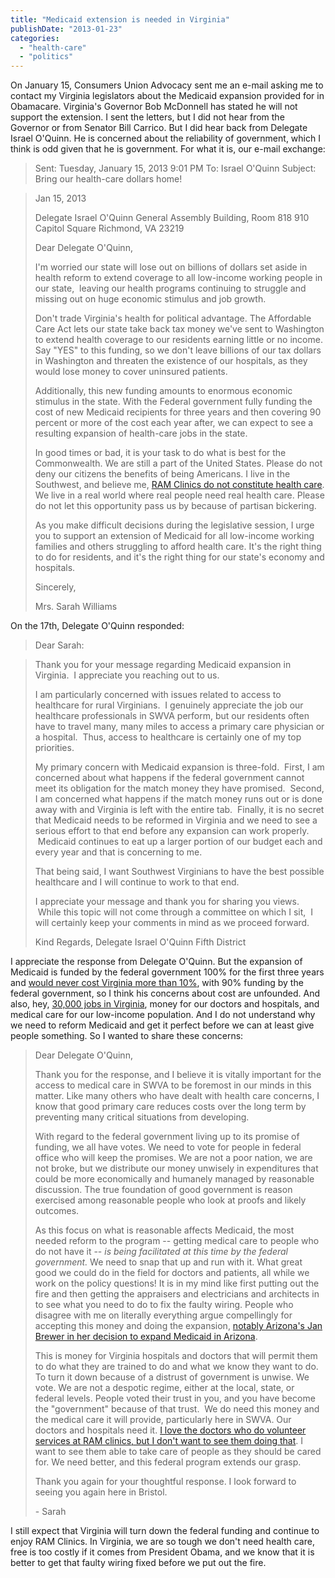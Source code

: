 ```yaml
---
title: "Medicaid extension is needed in Virginia"
publishDate: "2013-01-23"
categories: 
  - "health-care"
  - "politics"
---
```


On January 15, Consumers Union Advocacy sent me an e-mail asking me to contact my Virginia legislators about the Medicaid expansion provided for in Obamacare. Virginia's Governor Bob McDonnell has stated he will not support the extension. I sent the letters, but I did not hear from the Governor or from Senator Bill Carrico. But I did hear back from Delegate Israel O'Quinn. He is concerned about the reliability of government, which I think is odd given that he is government. For what it is, our e-mail exchange:

> Sent: Tuesday, January 15, 2013 9:01 PM To: Israel O'Quinn Subject: Bring our health-care dollars home!

> Jan 15, 2013
> 
> Delegate Israel O'Quinn General Assembly Building, Room 818 910 Capitol Square Richmond, VA 23219
> 
> Dear Delegate O'Quinn,
> 
> I'm worried our state will lose out on billions of dollars set aside in health reform to extend coverage to all low-income working people in our state,  leaving our health programs continuing to struggle and missing out on huge economic stimulus and job growth.
> 
> Don't trade Virginia's health for political advantage. The Affordable Care Act lets our state take back tax money we've sent to Washington to extend health coverage to our residents earning little or no income. Say "YES" to this funding, so we don't leave billions of our tax dollars in Washington and threaten the existence of our hospitals, as they would lose money to cover uninsured patients.
> 
> Additionally, this new funding amounts to enormous economic stimulus in the state. With the Federal government fully funding the cost of new Medicaid recipients for three years and then covering 90 percent or more of the cost each year after, we can expect to see a resulting expansion of health-care jobs in the state.
> 
> In good times or bad, it is your task to do what is best for the Commonwealth. We are still a part of the United States. Please do not deny our citizens the benefits of being Americans. I live in the Southwest, and believe me, [RAM Clinics do not constitute health care](http://photoblog.nbcnews.com/_news/2012/07/24/12931494-remote-area-medical-offers-free-healthcare-to-impoverished-appalachia?lite). We live in a real world where real people need real health care. Please do not let this opportunity pass us by because of partisan bickering.
> 
> As you make difficult decisions during the legislative session, I urge you to support an extension of Medicaid for all low-income working families and others struggling to afford health care. It's the right thing to do for residents, and it's the right thing for our state's economy and hospitals.
> 
> Sincerely,
> 
> Mrs. Sarah Williams

On the 17th, Delegate O'Quinn responded:

> Dear Sarah:

> Thank you for your message regarding Medicaid expansion in Virginia.  I appreciate you reaching out to us.
> 
> I am particularly concerned with issues related to access to healthcare for rural Virginians.  I genuinely appreciate the job our healthcare professionals in SWVA perform, but our residents often have to travel many, many miles to access a primary care physician or a hospital.  Thus, access to healthcare is certainly one of my top priorities.
> 
> My primary concern with Medicaid expansion is three-fold.  First, I am concerned about what happens if the federal government cannot meet its obligation for the match money they have promised.  Second, I am concerned what happens if the match money runs out or is done away with and Virginia is left with the entire tab.  Finally, it is no secret that Medicaid needs to be reformed in Virginia and we need to see a serious effort to that end before any expansion can work properly.  Medicaid continues to eat up a larger portion of our budget each and every year and that is concerning to me.
> 
> That being said, I want Southwest Virginians to have the best possible healthcare and I will continue to work to that end.
> 
> I appreciate your message and thank you for sharing you views.  While this topic will not come through a committee on which I sit,  I will certainly keep your comments in mind as we proceed forward.
> 
> Kind Regards, Delegate Israel O'Quinn Fifth District

I appreciate the response from Delegate O'Quinn. But the expansion of Medicaid is funded by the federal government 100% for the first three years and [would never cost Virginia more than 10%](http://www.richmondsunlight.com/bill/2013/sb1329/), with 90% funding by the federal government, so I think his concerns about cost are unfounded. And also, hey, [30,000 jobs in Virginia](http://www.virginia-organizing.org/content/group-medicaid-expansion-will-add-30000-jobs-and-billions-va-economy), money for our doctors and hospitals, and medical care for our low-income population. And I do not understand why we need to reform Medicaid and get it perfect before we can at least give people something. So I wanted to share these concerns:

> Dear Delegate O'Quinn,
> 
> Thank you for the response, and I believe it is vitally important for the access to medical care in SWVA to be foremost in our minds in this matter. Like many others who have dealt with health care concerns, I know that good primary care reduces costs over the long term by preventing many critical situations from developing.
> 
> With regard to the federal government living up to its promise of funding, we all have votes. We need to vote for people in federal office who will keep the promises. We are not a poor nation, we are not broke, but we distribute our money unwisely in expenditures that could be more economically and humanely managed by reasonable discussion. The true foundation of good government is reason exercised among reasonable people who look at proofs and likely outcomes.
> 
> As this focus on what is reasonable affects Medicaid, the most needed reform to the program -- getting medical care to people who do not have it -- _is being facilitated at this time by the federal government._ We need to snap that up and run with it. What great good we could do in the field for doctors and patients, all while we work on the policy questions! It is in my mind like first putting out the fire and then getting the appraisers and electricians and architects in to see what you need to do to fix the faulty wiring. People who disagree with me on literally everything argue compellingly for accepting this money and doing the expansion, [notably Arizona's Jan Brewer in her decision to expand Medicaid in Arizona](http://www.slate.com/blogs/moneybox/2013/01/15/arizona_medicaid_expansion_jan_brewer_wants_that_federal_money.html).
> 
> This is money for Virginia hospitals and doctors that will permit them to do what they are trained to do and what we know they want to do. To turn it down because of a distrust of government is unwise. We vote. We are not a despotic regime, either at the local, state, or federal levels. People voted their trust in you, and you have become the "government" because of that trust.  We do need this money and the medical care it will provide, particularly here in SWVA. Our doctors and hospitals need it. [I love the doctors who do volunteer services at RAM clinics, but I don't want to see them doing that](http://www.ramusa.org/expeditions/schedule.htm). I want to see them able to take care of people as they should be cared for. We need better, and this federal program extends our grasp.
> 
> Thank you again for your thoughtful response. I look forward to seeing you again here in Bristol.
> 
> \- Sarah

I still expect that Virginia will turn down the federal funding and continue to enjoy RAM Clinics. In Virginia, we are so tough we don't need health care, free is too costly if it comes from President Obama, and we know that it is better to get that faulty wiring fixed before we put out the fire.
